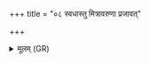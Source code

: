 +++
title = "०८ स्वधास्तु मित्रावरुणा प्रजावत्"

+++
<details><summary>मूलम् (GR)</summary>

स्वधास्तु मित्रावरुणा प्रजावत्  
क्षत्रं मध्वेह पिन्वतम् ।  
बाधेथां द्वेषो निरृतिं पराचैर्  
अस्मै क्षत्रं वर्च आ धत्तम् ओजः ॥
</details>